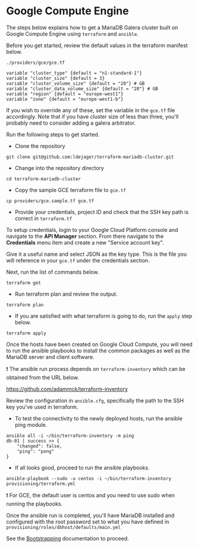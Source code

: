 # Google Compute Engine

The steps below explains how to get a MariaDB Galera cluster built on Google Compute Engine using `terraform` and `ansible`.

Before you get started, review the default values in the terraform manifest below.

```shell
./providers/gce/gce.tf
```

```
variable "cluster_type" {default = "n1-standard-1"}
variable "cluster_size" {default = 3}
variable "cluster_volume_size" {default = "20"} # GB
variable "cluster_data_volume_size" {default = "20"} # GB
variable "region" {default = "europe-west1"}
variable "zone" {default = "europe-west1-b"}
```

If you wish to override any of these, set the variable in the `gce.tf` file accordingly. Note that if you have cluster size of less than three, you'll probably need to consider adding a galera arbitrator.

Run the following steps to get started.

- Clone the repository
```shell
git clone git@github.com:ldejager/terraform-mariadb-cluster.git
```
- Change into the repository directory
```shell
cd terraform-mariadb-cluster
```
- Copy the sample GCE terraform file to `gce.tf`
```shell
cp providers/gce.sample.tf gce.tf
```
- Provide your credentials, project ID and check that the SSH key path is correct in `terraform.tf`

To setup credentials, login to your Google Cloud Platform console and navigate to the **API Manager** section. From there navigate to the **Credentials** menu item and create a new "Service account key".

Give it a useful name and select JSON as the key type. This is the file you will reference in your `gce.tf` under the credentials section.

Next, run the list of commands below.

```shell
terraform get
```
- Run terraform plan and review the output.
```shell
terraform plan
```
- If you are satisfied with what terraform is going to do, run the `apply` step below.
```shell
terraform apply
```

Once the hosts have been created on Google Cloud Compute, you will need to run the ansible playbooks to install the common packages as well as the MariaDB server and client software.

:exclamation: The ansible run process depends on `terraform-inventory` which can be obtained from the URL below.

https://github.com/adammck/terraform-inventory

Review the configuration in `ansible.cfg`, specifically the path to the SSH key you've used in terraform.

- To test the connectivity to the newly deployed hosts, run the ansible ping module.
```shell
ansible all -i ~/bin/terraform-inventory -m ping
db-01 | success >> {
    "changed": false,
    "ping": "pong"
}
```

- If all looks good, proceed to run the ansible playbooks.
```shell
ansible-playbook --sudo -u centos -i ~/bin/terraform-inventory provisioning/terraform.yml
```

:exclamation: For GCE, the default user is centos and you need to use sudo when running the playbooks.

Once the ansible run is completed, you'll have MariaDB installed and configured with the root password set to what you have defined in `provisioning/roles/dbhost/defaults/main.yml`

See the [Bootstrapping](bootstrapping.md) documentation to proceed.
